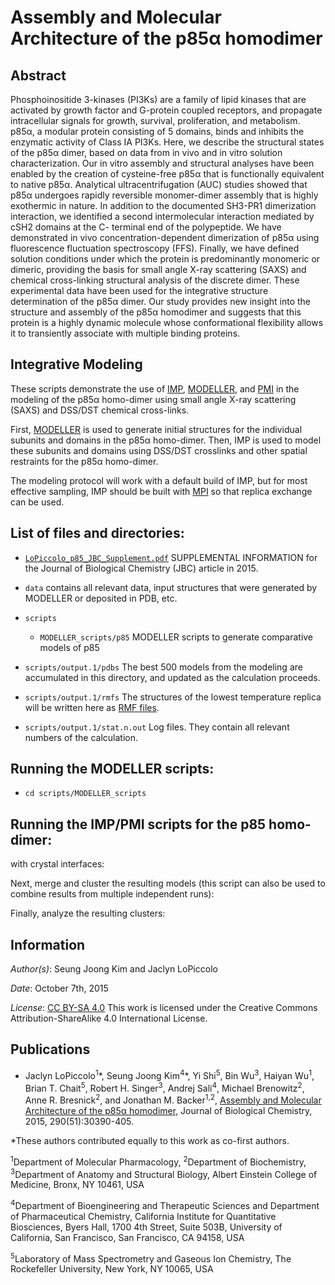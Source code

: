 # Assembly and Molecular Architecture of the p85α homodimer
## Abstract
Phosphoinositide 3-kinases (PI3Ks) are a family of lipid kinases that are activated by growth factor and G-protein coupled receptors, and propagate
intracellular signals for growth, survival, proliferation, and metabolism. p85α, a modular protein consisting of 5 domains, binds and inhibits the enzymatic activity of Class IA PI3Ks. Here, we describe the structural states of the p85α dimer, based on data from in vivo and in vitro solution characterization. Our in vitro assembly and structural analyses have been enabled by the creation of cysteine-free p85α that is functionally equivalent to native p85α. Analytical ultracentrifugation (AUC) studies showed that p85α undergoes rapidly reversible monomer-dimer assembly that is highly exothermic in nature. In addition to the documented SH3-PR1 dimerization interaction, we identified a second intermolecular interaction mediated by cSH2 domains at the C- terminal end of the polypeptide. We have demonstrated in vivo concentration-dependent dimerization of p85α using fluorescence fluctuation spectroscopy (FFS). Finally, we have defined solution conditions under which the protein is predominantly monomeric or dimeric, providing the basis for small angle X-ray scattering (SAXS) and chemical cross-linking structural analysis of the discrete dimer. These experimental data have been used for the integrative structure determination of the p85α dimer. Our study provides new insight into the structure and assembly of the p85α homodimer and suggests that this protein is a highly dynamic molecule whose conformational flexibility allows it to transiently associate with multiple binding proteins.

## Integrative Modeling
These scripts demonstrate the use of [IMP](http://integrativemodeling.org), [MODELLER](http://salilab.org/modeller), and [PMI](https://github.com/salilab/pmi) in the modeling of the p85α homo-dimer using small angle X-ray scattering (SAXS) and DSS/DST chemical cross-links.

First, [MODELLER](http://salilab.org/modeller) is used to generate
initial structures for the individual subunits and domains in the p85α homo-dimer. Then, IMP
is used to model these subunits and domains using DSS/DST crosslinks and other spatial restraints for the p85α homo-dimer.

The modeling protocol will work with a default build of IMP, but for most effective sampling, IMP should be built with [MPI](http://integrativemodeling.org/2.5.0/doc/ref/namespaceIMP_1_1mpi.html) so that replica exchange can be used.

## List of files and directories:
- [`LoPiccolo_p85_JBC_Supplement.pdf`](https://github.com/integrativemodeling/p85/blob/master/LoPiccolo_p85_JBC_Supplement.pdf)  SUPPLEMENTAL INFORMATION for the Journal of Biological Chemistry (JBC) article in 2015.

- `data`		                         contains all relevant data, input structures that were generated by MODELLER or deposited in PDB, etc.

- `scripts`

  - `MODELLER_scripts/p85` MODELLER scripts to generate comparative models of p85

- `scripts/output.1/pdbs`    The best 500 models from the modeling are accumulated in this directory, and updated as the calculation proceeds.
- `scripts/output.1/rmfs`    The structures of the lowest temperature replica will be written here as [RMF files](http://integrativemodeling.org/rmf/).
- `scripts/output.1/stat.n.out`	 Log files. They contain all relevant numbers of the calculation.

## Running the MODELLER scripts:
- `cd scripts/MODELLER_scripts`

## Running the IMP/PMI scripts for the p85 homo-dimer:
with crystal interfaces:

Next, merge and cluster the resulting models (this script can also be used to
combine results from multiple independent runs):

Finally, analyze the resulting clusters:

## Information

_Author(s)_: Seung Joong Kim and Jaclyn LoPiccolo

_Date_: October 7th, 2015

_License_: [CC BY-SA 4.0](https://creativecommons.org/licenses/by-sa/4.0/)
This work is licensed under the Creative Commons Attribution-ShareAlike 4.0
International License.

## Publications
 - Jaclyn LoPiccolo<sup>1</sup>\*, Seung Joong Kim<sup>4</sup>\*, Yi Shi<sup>5</sup>, Bin Wu<sup>3</sup>, Haiyan Wu<sup>1</sup>, Brian T. Chait<sup>5</sup>, Robert H. Singer<sup>3</sup>, Andrej Sali<sup>4</sup>, Michael Brenowitz<sup>2</sup>, Anne R. Bresnick<sup>2</sup>, and Jonathan M. Backer<sup>1,2</sup>, [Assembly and Molecular Architecture of the p85α homodimer](https://github.com/integrativemodeling/p85/blob/master/LoPiccolo_p85_JBC_Supplement.pdf), Journal of Biological Chemistry, 2015, 290(51):30390-405.

 \*These authors contributed equally to this work as co-first authors.
 
<sup>1</sup>Department of Molecular Pharmacology, <sup>2</sup>Department of Biochemistry, <sup>3</sup>Department of Anatomy and Structural Biology, Albert Einstein College of Medicine, Bronx, NY 10461, USA

<sup>4</sup>Department of Bioengineering and Therapeutic Sciences and Department of Pharmaceutical Chemistry, California Institute for Quantitative Biosciences, Byers Hall, 1700 4th Street, Suite 503B, University of California, San Francisco, San Francisco, CA 94158, USA

<sup>5</sup>Laboratory of Mass Spectrometry and Gaseous Ion Chemistry, The Rockefeller University, New York, NY 10065, USA

